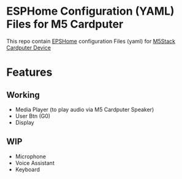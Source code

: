 # ESPHome Configuration (YAML) Files for M5 Cardputer

This repo contain [EPSHome](https://esphome.io/) configuration Files (yaml) for [M5Stack Cardputer Device](https://docs.m5stack.com/en/core/Cardputer)

# Features 

## Working 

* Media Player (to play audio via M5 Cardputer Speaker)
* User Btn (G0)
* Display 

## WIP

* Microphone
* Voice Assistant 
* Keyboard 
